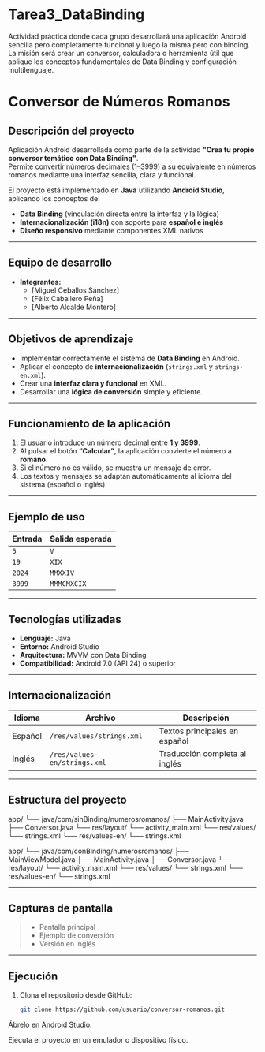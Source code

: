 # Tarea3_DataBinding
Actividad práctica donde cada grupo desarrollará una aplicación Android sencilla pero completamente funcional y luego la misma pero con binding. La misión será crear un conversor, calculadora o herramienta útil que aplique los conceptos fundamentales de Data Binding y configuración multilenguaje.

# Conversor de Números Romanos

## Descripción del proyecto
Aplicación Android desarrollada como parte de la actividad **"Crea tu propio conversor temático con Data Binding"**.  
Permite convertir números decimales (1–3999) a su equivalente en números romanos mediante una interfaz sencilla, clara y funcional.  

El proyecto está implementado en **Java** utilizando **Android Studio**, aplicando los conceptos de:
- **Data Binding** (vinculación directa entre la interfaz y la lógica)
- **Internacionalización (i18n)** con soporte para **español e inglés**
- **Diseño responsivo** mediante componentes XML nativos

---

## Equipo de desarrollo
- **Integrantes:**
  - [Miguel Ceballos Sánchez]
  - [Félix Caballero Peña]
  - [Alberto Alcalde Montero]
  
---

## Objetivos de aprendizaje
- Implementar correctamente el sistema de **Data Binding** en Android.
- Aplicar el concepto de **internacionalización** (`strings.xml` y `strings-en.xml`).
- Crear una **interfaz clara y funcional** en XML.
- Desarrollar una **lógica de conversión** simple y eficiente.

---

## Funcionamiento de la aplicación

1. El usuario introduce un número decimal entre **1 y 3999**.  
2. Al pulsar el botón **“Calcular”**, la aplicación convierte el número a **romano**.  
3. Si el número no es válido, se muestra un mensaje de error.  
4. Los textos y mensajes se adaptan automáticamente al idioma del sistema (español o inglés).

---

## Ejemplo de uso
| Entrada | Salida esperada |
|----------|----------------|
| `5`      | `V`            |
| `19`     | `XIX`          |
| `2024`   | `MMXXIV`       |
| `3999`   | `MMMCMXCIX`    |

---

## Tecnologías utilizadas
- **Lenguaje:** Java  
- **Entorno:** Android Studio  
- **Arquitectura:** MVVM con Data Binding  
- **Compatibilidad:** Android 7.0 (API 24) o superior  

---

## Internacionalización
| Idioma | Archivo | Descripción |
|---------|----------|-------------|
| Español | `/res/values/strings.xml` | Textos principales en español |
| Inglés | `/res/values-en/strings.xml` | Traducción completa al inglés |

---

## Estructura del proyecto
app/
└── java/com/sinBinding/numerosromanos/
├── MainActivity.java
├── Conversor.java
└── res/layout/
└── activity_main.xml
└── res/values/
└── strings.xml
└── res/values-en/
└── strings.xml


app/
└── java/com/conBinding/numerosromanos/
├── MainViewModel.java
├── MainActivity.java
├── Conversor.java
└── res/layout/
└── activity_main.xml
└── res/values/
└── strings.xml
└── res/values-en/
└── strings.xml

---

## Capturas de pantalla
> - Pantalla principal  
> - Ejemplo de conversión  
> - Versión en inglés  

---

## Ejecución
1. Clona el repositorio desde GitHub:  
   ```bash
   git clone https://github.com/usuario/conversor-romanos.git
Ábrelo en Android Studio.

Ejecuta el proyecto en un emulador o dispositivo físico.
